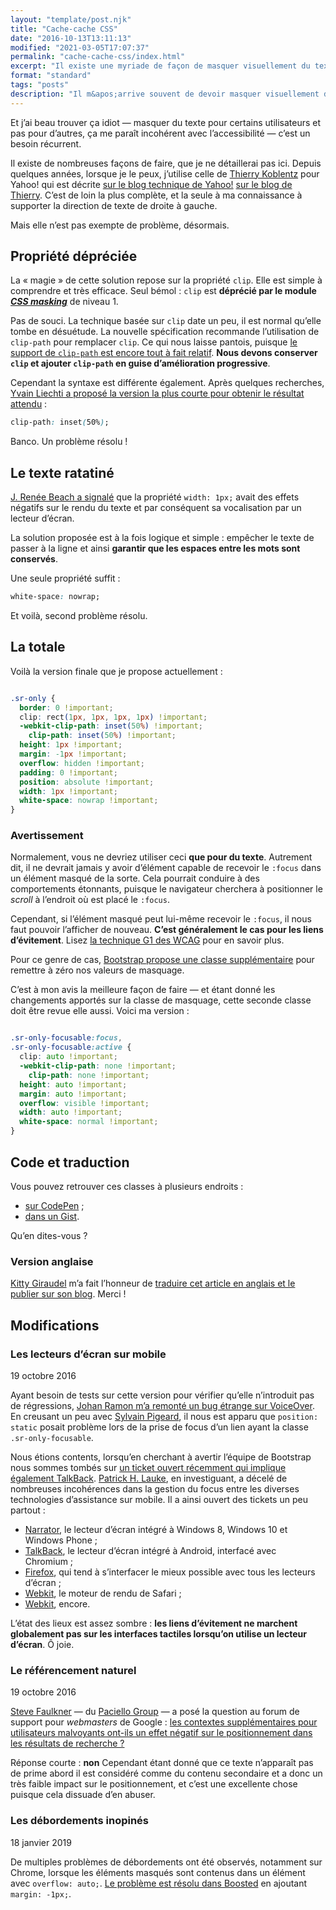 ```yaml
---
layout: "template/post.njk"
title: "Cache-cache CSS"
date: "2016-10-13T13:11:13"
modified: "2021-03-05T17:07:37"
permalink: "cache-cache-css/index.html"
excerpt: "Il existe une myriade de façon de masquer visuellement du texte en CSS tout en le maintenant accessible aux technologies d'assistance telles que les lecteurs d'écran. J'en agrège ici quelques-unes pour proposer une version que j'espère plus robuste."
format: "standard"
tags: "posts"
description: "Il m&apos;arrive souvent de devoir masquer visuellement du texte en le conservant accessible."
---
```

Et j’ai beau trouver ça idiot —&nbsp;masquer du texte pour certains utilisateurs et pas pour d’autres, ça me paraît incohérent avec l’accessibilité&nbsp;— c’est un besoin récurrent.

Il existe de nombreuses façons de faire, que je ne détaillerai pas ici. Depuis quelques années, lorsque je le peux, j’utilise celle de [Thierry Koblentz](https://twitter.com/thierrykoblentz) pour Yahoo! qui est décrite [sur le blog technique de Yahoo!](https://developer.yahoo.com/blogs/ydn/clip-hidden-content-better-accessibility-53456.html) [sur le blog de Thierry](http://cssmojo.com/hide-content-from-sighted-users/). C’est de loin la plus complète, et la seule à ma connaissance à supporter la direction de texte de droite à gauche.

Mais elle n’est pas exempte de problème, désormais.

## Propriété dépréciée

La «&nbsp;magie&nbsp;» de cette solution repose sur la propriété `clip`. Elle est simple à comprendre et très efficace. Seul bémol&nbsp;: `clip` est **déprécié par le module _[CSS masking](https://drafts.fxtf.org/css-masking-1/#clip-property)_** de niveau 1.

Pas de souci. La technique basée sur `clip` date un peu, il est normal qu’elle tombe en désuétude. La nouvelle spécification recommande l’utilisation de `clip-path` pour remplacer `clip`. Ce qui nous laisse pantois, puisque [le support de `clip-path` est encore tout à fait relatif](http://caniuse.com/#feat=css-clip-path). **Nous devons conserver `clip` et ajouter `clip-path` en guise d’amélioration progressive**.

Cependant la syntaxe est différente également. Après quelques recherches, [Yvain Liechti a proposé la version la plus courte pour obtenir le résultat attendu](https://twitter.com/ryuran78/status/778943389819604992)&nbsp;:

```css
clip-path: inset(50%);
```

Banco. Un problème résolu&nbsp;!

## Le texte ratatiné

[J. Renée Beach a signalé](https://medium.com/@jessebeach/beware-smushed-off-screen-accessible-text-5952a4c2cbfe) que la propriété `width: 1px;` avait des effets négatifs sur le rendu du texte et par conséquent sa vocalisation par un lecteur d’écran.

La solution proposée est à la fois logique et simple&nbsp;: empêcher le texte de passer à la ligne et ainsi **garantir que les espaces entre les mots sont conservés**.

Une seule propriété suffit&nbsp;:

```css
white-space: nowrap;
```

Et voilà, second problème résolu.

## La totale

Voilà la version finale que je propose actuellement&nbsp;:

```css

.sr-only {
  border: 0 !important;
  clip: rect(1px, 1px, 1px, 1px) !important;
  -webkit-clip-path: inset(50%) !important;
    clip-path: inset(50%) !important;
  height: 1px !important;
  margin: -1px !important;
  overflow: hidden !important;
  padding: 0 !important;
  position: absolute !important;
  width: 1px !important;
  white-space: nowrap !important;
}
```

### Avertissement

Normalement, vous ne devriez utiliser ceci **que pour du texte**. Autrement dit, il ne devrait jamais y avoir d’élément capable de recevoir le `:focus` dans un élément masqué de la sorte. Cela pourrait conduire à des comportements étonnants, puisque le navigateur cherchera à positionner le _scroll_ à l’endroit où est placé le `:focus`.

Cependant, si l’élément masqué peut lui-même recevoir le `:focus`, il nous faut pouvoir l’afficher de nouveau. **C’est généralement le cas pour les liens d’évitement**. Lisez [la technique G1 des WCAG](https://www.w3.org/TR/2013/NOTE-WCAG20-TECHS-20130905/G1) pour en savoir plus.

Pour ce genre de cas, [Bootstrap propose une classe supplémentaire](https://github.com/twbs/bootstrap/blob/v4-dev/scss/mixins/_screen-reader.scss) pour remettre à zéro nos valeurs de masquage.

C’est à mon avis la meilleure façon de faire —&nbsp;et étant donné les changements apportés sur la classe de masquage, cette seconde classe doit être revue elle aussi. Voici ma version&nbsp;:

```css

.sr-only-focusable:focus,
.sr-only-focusable:active {
  clip: auto !important;
  -webkit-clip-path: none !important;
    clip-path: none !important;
  height: auto !important;
  margin: auto !important;
  overflow: visible !important;
  width: auto !important;
  white-space: normal !important;
}
```

## Code et traduction

Vous pouvez retrouver ces classes à plusieurs endroits&nbsp;:

* [sur CodePen](http://codepen.io/ffoodd/pen/gwKZyq?editors=1100#)&nbsp;;
* [dans un Gist](https://gist.github.com/ffoodd/000b59f431e3e64e4ce1a24d5bb36034).

Qu’en dites-vous&nbsp;?

### Version anglaise

[Kitty Giraudel](https://twitter.com/KittyGiraudel) m’a fait l’honneur de [traduire cet article en anglais et le publier sur son blog](http://kittygiraudel.com/2016/10/13/css-hide-and-seek/). Merci&nbsp;!

## Modifications

### Les lecteurs d’écran sur mobile

19 octobre 2016

Ayant besoin de tests sur cette version pour vérifier qu’elle n’introduit pas de régressions, [Johan Ramon m’a remonté un bug étrange sur VoiceOver](https://twitter.com/johan_ramon/status/788372720224526336). En creusant un peu avec [Sylvain Pigeard](https://github.com/PigeardSylvain), il nous est apparu que `position: static` posait problème lors de la prise de focus d’un lien ayant la classe `.sr-only-focusable`.

Nous étions contents, lorsqu’en cherchant à avertir l’équipe de Bootstrap nous sommes tombés sur [un ticket ouvert récemment qui implique également TalkBack](https://github.com/twbs/bootstrap/issues/20732). [Patrick H. Lauke](https://twitter.com/patrick_h_lauke), en investiguant, a décelé de nombreuses incohérences dans la gestion du focus entre les diverses technologies d’assistance sur mobile. Il a ainsi ouvert des tickets un peu partout&nbsp;:

* [Narrator](https://microsoftaccessibility.uservoice.com/forums/307429-microsoft-accessibility-feedback/suggestions/16717318-focusable-elements-should-fire-focus-event-recei), le lecteur d’écran intégré à Windows 8, Windows 10 et Windows Phone&nbsp;;
* [TalkBack](https://bugs.chromium.org/p/chromium/issues/detail?id=657157), le lecteur d’écran intégré à Android, interfacé avec Chromium&nbsp;;
* [Firefox](https://bugzilla.mozilla.org/show_bug.cgi?id=1000082), qui tend à s’interfacer le mieux possible avec tous les lecteurs d’écran&nbsp;;
* [Webkit](https://bugs.webkit.org/show_bug.cgi?id=116046), le moteur de rendu de Safari&nbsp;;
* [Webkit](https://bugs.webkit.org/show_bug.cgi?id=163658), encore.

L’état des lieux est assez sombre&nbsp;: **les liens d’évitement ne marchent globalement pas sur les interfaces tactiles lorsqu’on utilise un lecteur d’écran**. Ô joie.

### Le référencement naturel

19 octobre 2016

[Steve Faulkner](https://twitter.com/stevefaulkner) —&nbsp;du [Paciello Group](https://www.paciellogroup.com/blog/)&nbsp;— a posé la question au forum de support pour _webmasters_ de Google&nbsp;: [les contextes supplémentaires pour utilisateurs malvoyants ont-ils un effet négatif sur le positionnement dans les résultats de recherche&nbsp;?](https://productforums.google.com/forum/#!msg/webmasters/YJcZUhtMIE4/XkOEzVakBAAJ)

Réponse courte&nbsp;: **non** Cependant étant donné que ce texte n’apparaît pas de prime abord il est considéré comme du contenu secondaire et a donc un très faible impact sur le positionnement, et c’est une excellente chose puisque cela dissuade d’en abuser.

### Les débordements inopinés

18 janvier 2019

De multiples problèmes de débordements ont été observés, notamment sur Chrome, lorsque les éléments masqués sont contenus dans un élément avec `overflow: auto;`. [Le problème est résolu dans Boosted](https://github.com/Orange-OpenSource/Orange-Boosted-Bootstrap/issues/84) en ajoutant `margin: -1px;`.